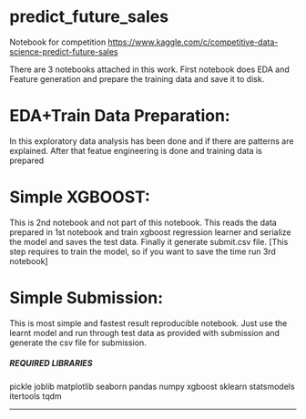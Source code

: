 # predict_future_sales
Notebook for competition https://www.kaggle.com/c/competitive-data-science-predict-future-sales

There are 3 notebooks attached in this work. 
First notebook does EDA and Feature generation and prepare the training data and save it to disk.

# EDA+Train Data Preparation: 
In this exploratory data analysis has been done and if there are patterns are explained. After that featue engineering is done and training data is prepared
# Simple XGBOOST: 
This is 2nd notebook and not part of this notebook. This reads the data prepared in 1st notebook and train xgboost regression learner and serialize the model and saves the test data. Finally it generate submit.csv file. 
[This step requires to train the model, so if you want to save the time run 3rd notebook]
# Simple Submission: 
This is most simple and fastest result reproducible notebook. Just use the learnt model and run through test data as provided with submission and generate the csv file for submission.
##### REQUIRED LIBRARIES
pickle
joblib
matplotlib
seaborn
pandas
numpy
xgboost
sklearn
statsmodels
itertools
tqdm
******************************
